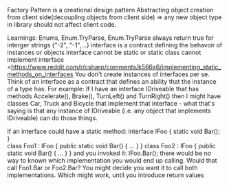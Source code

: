 Factory Pattern is a creational design pattern
Abstracting object creation from client side(decoupling objects from client side) => any new object type in library should not affect client code.

Learnings:
Enums, Enum.TryParse, Enum.TryParse always return true for interger strings {"-2", "-1",...}
interface is a contract defining the behavoir of instances or objects
interface cannot be static or static class cannot implement interface
<https://www.reddit.com/r/csharp/comments/k566x6/implementing_static_methods_on_interfaces
You don't create instances of interfaces per se. Think of an interface as a contract that defines an ability that the instance of a type has.
For example: If I have an interface IDriveable that has methods Accelerate(), Brake(), TurnLeft() and TurnRight() then I might have classes Car, Truck and Bicycle that implement that interface - what that's saying is that any instance of IDriveable (i.e. any object that implements IDriveable) can do those things.

If an interface could have a static method:
interface IFoo
{
    static void Bar();
}   
class Foo1 : IFoo
{
    public static void Bar() { ... }
}
class Foo2 : IFoo
{
    public static void Bar() { ... }
}
and you invoked it:
IFoo.Bar();
there would be no way to known which implementation you would end up calling. Would that call Foo1.Bar or Foo2.Bar?
You might decide you want it to call both implementations. Which might work, until you introduce return values
